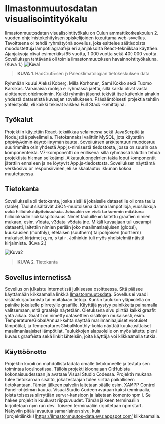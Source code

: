 # Ilmastonmuutosdatan visualisointityökalu

Ilmastonmuutosdatan visualisointityökalu on Oulun ammattikorkeakoulun 2. vuoden ohjelmistokehityksen opiskelijoiden toteuttama web-sovellus. Tavoitteena oli tehdä ryhmätyönä sovellus, joka esittelee säätiedoista muodostettuja lämpötilagraafeja eri ajanjaksoilta React-tekniikkaa käyttäen. Ajanjaksoja olivat esimerkiksi 65 vuotta, 1 000 vuotta sekä 400 000 vuotta. Sovelluksen tehtävänä oli toimia ilmastonmuutoksen havainnointityökaluna. (Kuva 1.)
![Kuva1](https://user-images.githubusercontent.com/99176587/207069078-6344b72c-bd2b-438d-8b72-07d50efec8a4.png)
>**KUVA 1.** HadCrut5:sen ja Paleoklimatologian tietokeskuksen data

Ryhmään kuului Aleksi Koberg, Milla Korhonen, Sami Kokko sekä Tuomo Karsikas. Varsinaisia rooleja ei ryhmässä jaettu, sillä kaikki olivat vasta aloittaneet ohjelmoinnin. Kaikki ryhmän jäsenet tekivät itse kuitenkin ainakin yhdestä datasetistä kuvaajan sovellukseen. Pääsääntöisesti projektia tehtiin yhteistyöllä, eli kaikki tekivät kaikkea Full Stack -kehittäjinä.

## Työkalut

Projektiin käytettiin React-tekniikkaa selaimessa sekä JavaScriptiä ja Node.js:ää palvelimella. Tietokannaksi valittiin MySQL, jota käytettiin phpMyAdmin-käyttöliittymän kautta.
Sovelluksen arkkitehtuuri muodostuu suurimmilta osin yhdestä App.js-nimisestä tiedostosta, jossa on suurin osa komponenteista. V7-komponentti on erillisenä, sillä ryhmässä haluttiin tehdä projektista hieman selkeämpi. Aikatauluongelmien takia loput komponentit jätettiin ennalleen ja ne löytyvät App.js-tiedostosta. Sovelluksen näyttämä verkkosivu on responsiivinen, eli se skaalautuu ikkunan kokoa muutettaessa.

## Tietokanta

Sovelluksella oli tietokanta, jonka sisällä jokaiselle datasetille oli oma taulu (table). Taulut sisältävät JSON-muotoisena datana lämpötiloja, vuosilukuja sekä hiilidioksidipitoisuuksia. Joissakin on vielä tarkemmin mitattuna hiilidioksidin hiukkaspitoisuus. Nimet tauluille on laitettu graafien nimien mukaan, esim. v1data, v3data, v5data jne. Mikäli kuvaajaan tuli useampi datasetti, laitettiin nimien perään joko maailmanlaajuisen (global), kuukausien (monthly), eteläisen (southern) tai pohjoisen (northern) mukaiset kirjaimet g, m, s tai n. Joihinkin tuli myös yhdistelmiä näistä kirjaimista. (Kuva 2.)

![Kuva2](https://user-images.githubusercontent.com/99176587/207070362-00d7bcf0-940a-4e3a-be7e-8408adafc7da.png)
>**KUVA 2.** Tietokanta

## Sovellus internetissä

Sovellus on julkaistu internetissä julkisessa osoitteessa. Sitä pääsee käyttämään klikkaamalla linkkiä [Ilmastonmuutosdata](https://ilmastonmuutos-data.ew.r.appspot.com/). Sovellus ei vaadi sisäänkirjautumista tai muitakaan tietoja. Kunkin taulukon yläpuolella on painike jokaiselle piirretylle graafille. Käyttäjä pystyy painikkeita painamalla valitsemaan, mitä graafeja näytetään. Oletuksena sivu piirtää kaikki graafit yhtä aikaa. Graafit on nimetty datasettien sisältöjen mukaisesti, esim. TemperaturesGlobalAnnual-kohta näyttää maailmanlaajuiset vuotuiset lämpötilat, ja TemperaturesGlobalMonthly-kohta näyttää kuukausittaiset maailmanlaajuiset lämpötilat. Taulukkojen alapuolelle on myös laitettu pieni kuvaus graafeista sekä linkit lähteisiin, joita käyttäjä voi klikkaamalla tutkia.

## Käyttöönotto
Projektin koodi on mahdollista ladata omalle tietokoneelle ja testata sen toimintaa localhostissa. Tällöin projekti kloonataan GitHubista kokonaisuudessaan ja avataan Visual Studio Codessa. Projektin mukana tulee tietokannan sisältö, joka testaajan tulee siirtää paikalliseen tietokantaan. Tämän jälkeen palvelin laitetaan päälle esim. XAMPP Control Panel-ohjelman kautta. Visual Studio Codeen avataan kaksi terminaalia, joista toisessa siirrytään server-kansioon ja laitetaan komento npm i. Se hakee projektiin kuuluvat riippuvuudet. Tämän jälkeen terminaaliin kirjoitetaan npm run dev. Toiseen terminaaliin kirjoitetaan npm start. Näkyviin pitäisi avautua samanlainen sivu, kuin [projektilinkkiä]https://ilmastonmuutos-data.ew.r.appspot.com/ klikkaamalla.

